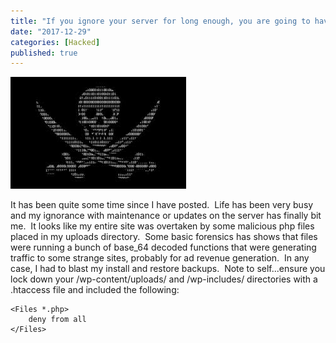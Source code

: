```yaml
---
title: "If you ignore your server for long enough, you are going to have a bad time!"
date: "2017-12-29"
categories: [Hacked]
published: true
---
```

![](images/jollyroger.jpeg)

It has been quite some time since I have posted.  Life has been very busy and my ignorance with maintenance or updates on the server has finally bit me.  It looks like my entire site was overtaken by some malicious php files placed in my uploads directory.  Some basic forensics has shows that files were running a bunch of base\_64 decoded functions that were generating traffic to some strange sites, probably for ad revenue generation.  In any case, I had to blast my install and restore backups.  Note to self...ensure you lock down your /wp-content/uploads/ and /wp-includes/ directories with a .htaccess file and included the following:

```
<Files *.php>
    deny from all
</Files>
```
